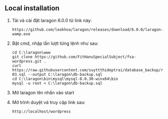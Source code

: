 ## Local installation

1. Tải và cài đặt laragon 6.0.0 từ link này:
    ```
    https://github.com/leokhoa/laragon/releases/download/6.0.0/laragon-wamp.exe
    ```
2. Bật cmd, nhập lần lượt từng lệnh như sau:
    ```
    cd C:\laragon\www
    git clone https://github.com/FitHanuSpecialSubject/fsa-wordpress.git .
    curl https://raw.githubusercontent.com/suyttthideptrai/database_backup/refs/heads/main/_wordpress_12-03.sql --output C:\laragon\db-backup.sql
    cd C:\laragon\bin\mysql\mysql-8.0.30-winx64\bin
    mysql -u root < C:\laragon\db-backup.sql
    ```

3. Mở laragon lên nhấn vào start
4. Mở trình duyệt và truy cập link sau:
    ```
    http://localhost/wordpress
    ```